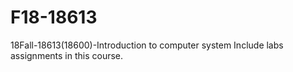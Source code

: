 # F18-18613
18Fall-18613(18600)-Introduction to computer system 
Include labs assignments in this course.
